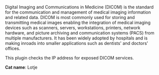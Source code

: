 Digital Imaging and Communications in Medicine (DICOM) is the standard for the communication and management of medical imaging information and related data. DICOM is most commonly used for storing and transmitting medical images enabling the integration of medical imaging devices such as scanners, servers, workstations, printers, network hardware, and picture archiving and communication systems (PACS) from multiple manufacturers. It has been widely adopted by hospitals and is making inroads into smaller applications such as dentists' and doctors' offices.

This plugin checks the IP address for exposed DICOM services.

**Cat name**: Lotje